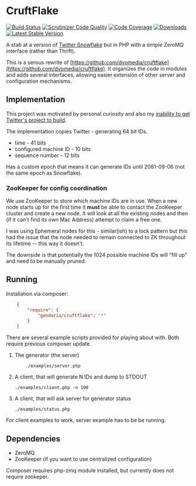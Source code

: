 # CruftFlake

[![Build Status](https://img.shields.io/travis/Gendoria/cruftflake/master.svg)](https://travis-ci.org/Gendoria/cruftflake)
[![Scrutinizer Code Quality](https://img.shields.io/scrutinizer/g/Gendoria/cruftflake.svg)](https://scrutinizer-ci.com/g/Gendoria/cruftflake/?branch=master)
[![Code Coverage](https://img.shields.io/scrutinizer/coverage/g/Gendoria/cruftflake.svg)](https://scrutinizer-ci.com/g/Gendoria/cruftflake/?branch=master)
[![Downloads](https://img.shields.io/packagist/dt/gendoria/cruftflake.svg)](https://packagist.org/packages/gendoria/cruftflake)
[![Latest Stable Version](https://img.shields.io/packagist/v/gendoria/cruftflake.svg)](https://packagist.org/packages/gendoria/cruftflake)

A stab at a version of [Twitter Snowflake](https://github.com/twitter/snowflake)
but in PHP with a simple ZeroMQ interface (rather than Thrift).

This is a serous rewrite of [https://github.com/dvomedia/cruftflake](https://github.com/dvomedia/cruftflake).
It organizes the code in modules and adds several interfaces, allowing easier extension
of other server and configuration mechanisms.

## Implementation

This project was motivated by personal curiosity and also my [inability to
get Twitter's project to build](https://github.com/twitter/snowflake/issues/8).

The implementation copies Twitter - generating 64 bit IDs.

  - time - 41 bits
  - configured machine ID - 10 bits
  - sequence number - 12 bits

Has a custom epoch that means it can generate IDs until 2081-09-06 (not the
same epoch as Snowflake).

### ZooKeeper for config coordination

We use ZooKeeper to store which machine IDs are in use. When a new node starts
up for the first time it **must** be able to contact the ZooKeeper cluster
and create a new node. It will look at all the existing nodes and then (if it
can't find its own Mac Address) attempt to claim a free one.

I was using Ephemeral nodes for this - similar(ish) to a lock pattern but this
had the issue that the node needed to remain connected to ZK throughout its
lifetime -- this way it doesn't.

The downside is that potentially the 1024 possible machine IDs will "fill up"
and need to be manually pruned.

## Running

Installation via composer:

```json
	{
    	"require": {
	        "gendoria/cruftflake": "*"
		}
	}
```

There are several example scripts provided for playing about with.
Both require previous composer update.

1. The generator (the server)

    ```shell
        ./examples/server.php
    ```
2. A client, that will generate N IDs and dump to STDOUT

    ```shell
    ./examples/client.php -n 100
    ```
3. A client, that will ask server for generator status

    ```shell
    ./examples/status.php
    ```

For client examples to work, server example has to be be running.
    
## Dependencies

* ZeroMQ
* ZooKeeper (if you want to use centralized configuration)

Composer requires php-zmq module installed, but currently does not require zookeper.